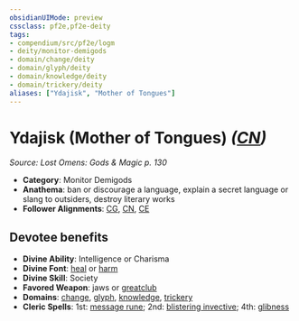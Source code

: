 ```yaml
---
obsidianUIMode: preview
cssclass: pf2e,pf2e-deity
tags:
- compendium/src/pf2e/logm
- deity/monitor-demigods
- domain/change/deity
- domain/glyph/deity
- domain/knowledge/deity
- domain/trickery/deity
aliases: ["Ydajisk", "Mother of Tongues"]
---
```

# Ydajisk (Mother of Tongues) *([CN](rules/traits/chaotic-neutral-b1.md))*  
*Source: Lost Omens: Gods & Magic p. 130*  

- **Category**: Monitor Demigods
- **Anathema**: ban or discourage a language, explain a secret language or slang to outsiders, destroy literary works
- **Follower Alignments**: [CG](rules/traits/chaotic-good-b1.md), [CN](rules/traits/chaotic-neutral-b1.md), [CE](rules/traits/chaotic-evil-b1.md)

## Devotee benefits

- **Divine Ability**: Intelligence or Charisma
- **Divine Font**: [heal](../../spells/heal.md) or [harm](../../spells/harm.md)
- **Divine Skill**: Society
- **Favored Weapon**: jaws or [greatclub](../../equipment/items/greatclub.md)
- **Domains**: [change](../domains.md#Change), [glyph](../domains.md#Glyph), [knowledge](../domains.md#Knowledge), [trickery](../domains.md#Trickery)
- **Cleric Spells**: 1st: [message rune](../../spells/message-rune-logm.md); 2nd: [blistering invective](../../spells/blistering-invective-apg.md); 4th: [glibness](../../spells/glibness.md)